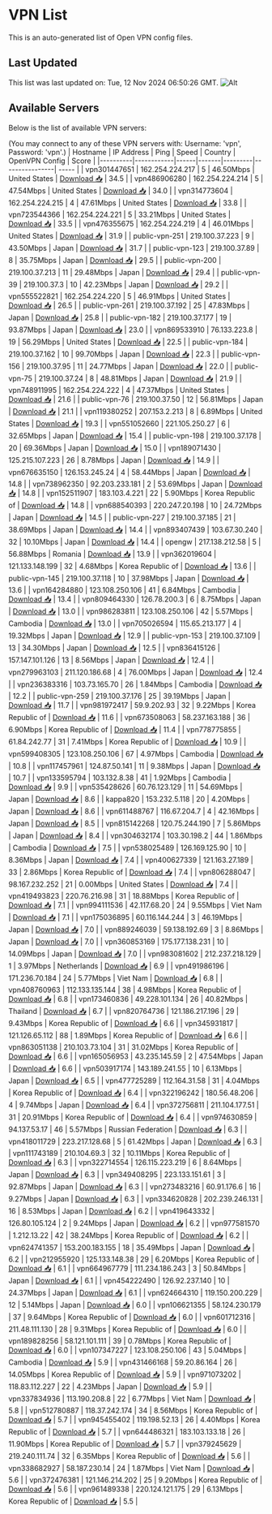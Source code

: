 # VPN List

This is an auto-generated list of Open VPN config files.

## Last Updated

This list was last updated on: Tue, 12 Nov 2024 06:50:26 GMT.
![Alt](https://repobeats.axiom.co/api/embed/186b98318ef1479477931607c1ad7d823f12451f.svg "Repobeats analytics image")

## Available Servers

Below is the list of available VPN servers:

(You may connect to any of these VPN servers with: Username: 'vpn', Password: 'vpn'.)
| Hostname | IP Address | Ping | Speed | Country | OpenVPN Config | Score |
|----------|------------|------|-------|---------|----------------| ----- |
| vpn301447651 | 162.254.224.217 | 5 | 46.50Mbps | United States | [Download 📥](./configs/server_0_US.ovpn) | 34.5 |
| vpn486906280 | 162.254.224.214 | 5 | 47.54Mbps | United States | [Download 📥](./configs/server_1_US.ovpn) | 34.0 |
| vpn314773604 | 162.254.224.215 | 4 | 47.61Mbps | United States | [Download 📥](./configs/server_2_US.ovpn) | 33.8 |
| vpn723544366 | 162.254.224.221 | 5 | 33.21Mbps | United States | [Download 📥](./configs/server_3_US.ovpn) | 33.5 |
| vpn476355675 | 162.254.224.219 | 4 | 46.01Mbps | United States | [Download 📥](./configs/server_4_US.ovpn) | 31.9 |
| public-vpn-251 | 219.100.37.223 | 9 | 43.50Mbps | Japan | [Download 📥](./configs/server_5_JP.ovpn) | 31.7 |
| public-vpn-123 | 219.100.37.89 | 8 | 35.75Mbps | Japan | [Download 📥](./configs/server_6_JP.ovpn) | 29.5 |
| public-vpn-200 | 219.100.37.213 | 11 | 29.48Mbps | Japan | [Download 📥](./configs/server_7_JP.ovpn) | 29.4 |
| public-vpn-39 | 219.100.37.3 | 10 | 42.23Mbps | Japan | [Download 📥](./configs/server_8_JP.ovpn) | 29.2 |
| vpn555522821 | 162.254.224.220 | 5 | 46.91Mbps | United States | [Download 📥](./configs/server_9_US.ovpn) | 26.5 |
| public-vpn-261 | 219.100.37.192 | 25 | 47.83Mbps | Japan | [Download 📥](./configs/server_10_JP.ovpn) | 25.8 |
| public-vpn-182 | 219.100.37.177 | 19 | 93.87Mbps | Japan | [Download 📥](./configs/server_11_JP.ovpn) | 23.0 |
| vpn869533910 | 76.133.223.8 | 19 | 56.29Mbps | United States | [Download 📥](./configs/server_12_US.ovpn) | 22.5 |
| public-vpn-184 | 219.100.37.162 | 10 | 99.70Mbps | Japan | [Download 📥](./configs/server_13_JP.ovpn) | 22.3 |
| public-vpn-156 | 219.100.37.95 | 11 | 24.77Mbps | Japan | [Download 📥](./configs/server_14_JP.ovpn) | 22.0 |
| public-vpn-75 | 219.100.37.24 | 8 | 48.81Mbps | Japan | [Download 📥](./configs/server_15_JP.ovpn) | 21.9 |
| vpn748911995 | 162.254.224.222 | 4 | 47.37Mbps | United States | [Download 📥](./configs/server_16_US.ovpn) | 21.6 |
| public-vpn-76 | 219.100.37.50 | 12 | 56.81Mbps | Japan | [Download 📥](./configs/server_17_JP.ovpn) | 21.1 |
| vpn119380252 | 207.153.2.213 | 8 | 6.89Mbps | United States | [Download 📥](./configs/server_18_US.ovpn) | 19.3 |
| vpn551052660 | 221.105.250.27 | 6 | 32.65Mbps | Japan | [Download 📥](./configs/server_19_JP.ovpn) | 15.4 |
| public-vpn-198 | 219.100.37.178 | 20 | 69.36Mbps | Japan | [Download 📥](./configs/server_20_JP.ovpn) | 15.0 |
| vpn189071430 | 125.215.107.223 | 26 | 8.78Mbps | Japan | [Download 📥](./configs/server_21_JP.ovpn) | 14.9 |
| vpn676635150 | 126.153.245.24 | 4 | 58.44Mbps | Japan | [Download 📥](./configs/server_22_JP.ovpn) | 14.8 |
| vpn738962350 | 92.203.233.181 | 2 | 53.69Mbps | Japan | [Download 📥](./configs/server_23_JP.ovpn) | 14.8 |
| vpn152511907 | 183.103.4.221 | 22 | 5.90Mbps | Korea Republic of | [Download 📥](./configs/server_24_KR.ovpn) | 14.8 |
| vpn688540393 | 220.247.20.198 | 10 | 24.72Mbps | Japan | [Download 📥](./configs/server_25_JP.ovpn) | 14.5 |
| public-vpn-227 | 219.100.37.185 | 21 | 38.69Mbps | Japan | [Download 📥](./configs/server_26_JP.ovpn) | 14.4 |
| vpn893407439 | 103.67.30.240 | 32 | 10.10Mbps | Japan | [Download 📥](./configs/server_27_JP.ovpn) | 14.4 |
| opengw | 217.138.212.58 | 5 | 56.88Mbps | Romania | [Download 📥](./configs/server_28_RO.ovpn) | 13.9 |
| vpn362019604 | 121.133.148.199 | 32 | 4.68Mbps | Korea Republic of | [Download 📥](./configs/server_29_KR.ovpn) | 13.6 |
| public-vpn-145 | 219.100.37.118 | 10 | 37.98Mbps | Japan | [Download 📥](./configs/server_30_JP.ovpn) | 13.6 |
| vpn164284880 | 123.108.250.106 | 41 | 6.84Mbps | Cambodia | [Download 📥](./configs/server_31_KH.ovpn) | 13.4 |
| vpn809464330 | 126.78.200.3 | 6 | 8.75Mbps | Japan | [Download 📥](./configs/server_32_JP.ovpn) | 13.0 |
| vpn986283811 | 123.108.250.106 | 42 | 5.57Mbps | Cambodia | [Download 📥](./configs/server_33_KH.ovpn) | 13.0 |
| vpn705026594 | 115.65.213.177 | 4 | 19.32Mbps | Japan | [Download 📥](./configs/server_34_JP.ovpn) | 12.9 |
| public-vpn-153 | 219.100.37.109 | 13 | 34.30Mbps | Japan | [Download 📥](./configs/server_35_JP.ovpn) | 12.5 |
| vpn836415126 | 157.147.101.126 | 13 | 8.56Mbps | Japan | [Download 📥](./configs/server_36_JP.ovpn) | 12.4 |
| vpn279963103 | 211.120.186.68 | 4 | 76.00Mbps | Japan | [Download 📥](./configs/server_37_JP.ovpn) | 12.4 |
| vpn236383316 | 103.73.165.70 | 26 | 1.84Mbps | Cambodia | [Download 📥](./configs/server_38_KH.ovpn) | 12.2 |
| public-vpn-259 | 219.100.37.176 | 25 | 39.19Mbps | Japan | [Download 📥](./configs/server_39_JP.ovpn) | 11.7 |
| vpn981972417 | 59.9.202.93 | 32 | 9.22Mbps | Korea Republic of | [Download 📥](./configs/server_40_KR.ovpn) | 11.6 |
| vpn673508063 | 58.237.163.188 | 36 | 6.90Mbps | Korea Republic of | [Download 📥](./configs/server_41_KR.ovpn) | 11.4 |
| vpn778775855 | 61.84.242.77 | 31 | 7.41Mbps | Korea Republic of | [Download 📥](./configs/server_42_KR.ovpn) | 10.9 |
| vpn599408305 | 123.108.250.106 | 67 | 4.97Mbps | Cambodia | [Download 📥](./configs/server_43_KH.ovpn) | 10.8 |
| vpn117457961 | 124.87.50.141 | 11 | 9.38Mbps | Japan | [Download 📥](./configs/server_44_JP.ovpn) | 10.7 |
| vpn133595794 | 103.132.8.38 | 41 | 1.92Mbps | Cambodia | [Download 📥](./configs/server_45_KH.ovpn) | 9.9 |
| vpn535428626 | 60.76.123.129 | 11 | 54.69Mbps | Japan | [Download 📥](./configs/server_46_JP.ovpn) | 8.6 |
| kappa820 | 153.232.5.118 | 20 | 4.20Mbps | Japan | [Download 📥](./configs/server_47_JP.ovpn) | 8.6 |
| vpn611488767 | 116.67.204.7 | 4 | 42.16Mbps | Japan | [Download 📥](./configs/server_48_JP.ovpn) | 8.5 |
| vpn815142268 | 120.75.244.190 | 7 | 5.86Mbps | Japan | [Download 📥](./configs/server_49_JP.ovpn) | 8.4 |
| vpn304632174 | 103.30.198.2 | 44 | 1.86Mbps | Cambodia | [Download 📥](./configs/server_50_KH.ovpn) | 7.5 |
| vpn538025489 | 126.169.125.90 | 10 | 8.36Mbps | Japan | [Download 📥](./configs/server_51_JP.ovpn) | 7.4 |
| vpn400627339 | 121.163.27.189 | 33 | 2.86Mbps | Korea Republic of | [Download 📥](./configs/server_52_KR.ovpn) | 7.4 |
| vpn806288047 | 98.167.232.252 | 21 | 0.00Mbps | United States | [Download 📥](./configs/server_53_US.ovpn) | 7.4 |
| vpn419493823 | 220.76.216.98 | 31 | 18.88Mbps | Korea Republic of | [Download 📥](./configs/server_54_KR.ovpn) | 7.1 |
| vpn994111536 | 42.117.68.20 | 24 | 9.55Mbps | Viet Nam | [Download 📥](./configs/server_55_VN.ovpn) | 7.1 |
| vpn175036895 | 60.116.144.244 | 3 | 46.19Mbps | Japan | [Download 📥](./configs/server_56_JP.ovpn) | 7.0 |
| vpn889246039 | 59.138.192.69 | 3 | 8.86Mbps | Japan | [Download 📥](./configs/server_57_JP.ovpn) | 7.0 |
| vpn360853169 | 175.177.138.231 | 10 | 14.09Mbps | Japan | [Download 📥](./configs/server_58_JP.ovpn) | 7.0 |
| vpn983081602 | 212.237.218.129 | 1 | 3.97Mbps | Netherlands | [Download 📥](./configs/server_59_NL.ovpn) | 6.9 |
| vpn491986196 | 171.236.70.184 | 24 | 5.77Mbps | Viet Nam | [Download 📥](./configs/server_60_VN.ovpn) | 6.8 |
| vpn408760963 | 112.133.135.144 | 38 | 4.98Mbps | Korea Republic of | [Download 📥](./configs/server_61_KR.ovpn) | 6.8 |
| vpn173460836 | 49.228.101.134 | 26 | 40.82Mbps | Thailand | [Download 📥](./configs/server_62_TH.ovpn) | 6.7 |
| vpn820764736 | 121.186.217.196 | 29 | 9.43Mbps | Korea Republic of | [Download 📥](./configs/server_63_KR.ovpn) | 6.6 |
| vpn345931817 | 121.126.65.112 | 88 | 1.89Mbps | Korea Republic of | [Download 📥](./configs/server_64_KR.ovpn) | 6.6 |
| vpn863051138 | 210.103.73.104 | 31 | 31.02Mbps | Korea Republic of | [Download 📥](./configs/server_65_KR.ovpn) | 6.6 |
| vpn165056953 | 43.235.145.59 | 2 | 47.54Mbps | Japan | [Download 📥](./configs/server_66_JP.ovpn) | 6.6 |
| vpn503917174 | 143.189.241.55 | 10 | 6.13Mbps | Japan | [Download 📥](./configs/server_67_JP.ovpn) | 6.5 |
| vpn477725289 | 112.164.31.58 | 31 | 4.04Mbps | Korea Republic of | [Download 📥](./configs/server_68_KR.ovpn) | 6.4 |
| vpn322196242 | 180.56.48.206 | 4 | 9.74Mbps | Japan | [Download 📥](./configs/server_69_JP.ovpn) | 6.4 |
| vpn372756811 | 211.104.177.51 | 31 | 20.91Mbps | Korea Republic of | [Download 📥](./configs/server_70_KR.ovpn) | 6.4 |
| vpn974630859 | 94.137.53.17 | 46 | 5.57Mbps | Russian Federation | [Download 📥](./configs/server_71_RU.ovpn) | 6.3 |
| vpn418011729 | 223.217.128.68 | 5 | 61.42Mbps | Japan | [Download 📥](./configs/server_72_JP.ovpn) | 6.3 |
| vpn111743189 | 210.104.69.3 | 32 | 10.11Mbps | Korea Republic of | [Download 📥](./configs/server_73_KR.ovpn) | 6.3 |
| vpn322714554 | 126.115.223.219 | 6 | 8.64Mbps | Japan | [Download 📥](./configs/server_74_JP.ovpn) | 6.3 |
| vpn349408295 | 223.133.151.61 | 3 | 92.87Mbps | Japan | [Download 📥](./configs/server_75_JP.ovpn) | 6.3 |
| vpn273483216 | 60.91.176.6 | 16 | 9.27Mbps | Japan | [Download 📥](./configs/server_76_JP.ovpn) | 6.3 |
| vpn334620828 | 202.239.246.131 | 16 | 8.53Mbps | Japan | [Download 📥](./configs/server_77_JP.ovpn) | 6.2 |
| vpn419643332 | 126.80.105.124 | 2 | 9.24Mbps | Japan | [Download 📥](./configs/server_78_JP.ovpn) | 6.2 |
| vpn977581570 | 1.212.13.22 | 42 | 38.24Mbps | Korea Republic of | [Download 📥](./configs/server_79_KR.ovpn) | 6.2 |
| vpn624741357 | 153.200.183.155 | 18 | 35.49Mbps | Japan | [Download 📥](./configs/server_80_JP.ovpn) | 6.2 |
| vpn212955920 | 125.133.148.38 | 29 | 6.20Mbps | Korea Republic of | [Download 📥](./configs/server_81_KR.ovpn) | 6.1 |
| vpn664967779 | 111.234.186.243 | 3 | 50.84Mbps | Japan | [Download 📥](./configs/server_82_JP.ovpn) | 6.1 |
| vpn454222490 | 126.92.237.140 | 10 | 24.37Mbps | Japan | [Download 📥](./configs/server_83_JP.ovpn) | 6.1 |
| vpn624664310 | 119.150.200.229 | 12 | 5.14Mbps | Japan | [Download 📥](./configs/server_84_JP.ovpn) | 6.0 |
| vpn106621355 | 58.124.230.179 | 37 | 9.64Mbps | Korea Republic of | [Download 📥](./configs/server_85_KR.ovpn) | 6.0 |
| vpn601712316 | 211.48.111.130 | 28 | 9.31Mbps | Korea Republic of | [Download 📥](./configs/server_86_KR.ovpn) | 6.0 |
| vpn189828256 | 58.121.101.111 | 39 | 0.78Mbps | Korea Republic of | [Download 📥](./configs/server_87_KR.ovpn) | 6.0 |
| vpn107347227 | 123.108.250.106 | 43 | 5.04Mbps | Cambodia | [Download 📥](./configs/server_88_KH.ovpn) | 5.9 |
| vpn431466168 | 59.20.86.164 | 26 | 14.05Mbps | Korea Republic of | [Download 📥](./configs/server_89_KR.ovpn) | 5.9 |
| vpn971073202 | 118.83.112.227 | 22 | 4.23Mbps | Japan | [Download 📥](./configs/server_90_JP.ovpn) | 5.9 |
| vpn337834936 | 113.190.208.8 | 22 | 6.77Mbps | Viet Nam | [Download 📥](./configs/server_91_VN.ovpn) | 5.8 |
| vpn512780887 | 118.37.242.174 | 34 | 8.56Mbps | Korea Republic of | [Download 📥](./configs/server_92_KR.ovpn) | 5.7 |
| vpn945455402 | 119.198.52.13 | 26 | 4.40Mbps | Korea Republic of | [Download 📥](./configs/server_93_KR.ovpn) | 5.7 |
| vpn644486321 | 183.103.133.18 | 26 | 11.90Mbps | Korea Republic of | [Download 📥](./configs/server_94_KR.ovpn) | 5.7 |
| vpn379245629 | 219.240.111.74 | 32 | 6.35Mbps | Korea Republic of | [Download 📥](./configs/server_95_KR.ovpn) | 5.6 |
| vpn338682927 | 58.187.230.14 | 24 | 1.87Mbps | Viet Nam | [Download 📥](./configs/server_96_VN.ovpn) | 5.6 |
| vpn372476381 | 121.146.214.202 | 25 | 9.20Mbps | Korea Republic of | [Download 📥](./configs/server_97_KR.ovpn) | 5.6 |
| vpn961489338 | 220.124.121.175 | 29 | 6.13Mbps | Korea Republic of | [Download 📥](./configs/server_98_KR.ovpn) | 5.5 |
